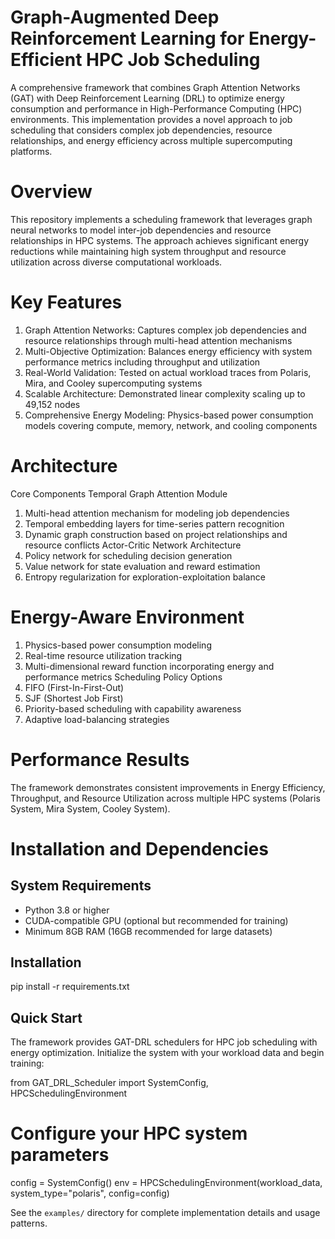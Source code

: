 # Graph-Augmented Deep Reinforcement Learning for Energy-Efficient HPC Job Scheduling
A comprehensive framework that combines Graph Attention Networks (GAT) with Deep Reinforcement Learning (DRL) to optimize energy consumption and performance in High-Performance Computing (HPC) environments. This implementation provides a novel approach to job scheduling that considers complex job dependencies, resource relationships, and energy efficiency across multiple supercomputing platforms.
# Overview
This repository implements a scheduling framework that leverages graph neural networks to model inter-job dependencies and resource relationships in HPC systems. The approach achieves significant energy reductions while maintaining high system throughput and resource utilization across diverse computational workloads.
# Key Features
1.	Graph Attention Networks: Captures complex job dependencies and resource relationships through multi-head attention mechanisms
2.	Multi-Objective Optimization: Balances energy efficiency with system performance metrics including throughput and utilization
3.	Real-World Validation: Tested on actual workload traces from Polaris, Mira, and Cooley supercomputing systems
4.	Scalable Architecture: Demonstrated linear complexity scaling up to 49,152 nodes
5.	Comprehensive Energy Modeling: Physics-based power consumption models covering compute, memory, network, and cooling components
# Architecture
Core Components
Temporal Graph Attention Module
1.	Multi-head attention mechanism for modeling job dependencies
2.	Temporal embedding layers for time-series pattern recognition
3.	Dynamic graph construction based on project relationships and resource conflicts
Actor-Critic Network Architecture
1.	Policy network for scheduling decision generation
2.	Value network for state evaluation and reward estimation
3.	Entropy regularization for exploration-exploitation balance
# Energy-Aware Environment
1.	Physics-based power consumption modeling
2.	Real-time resource utilization tracking
3.	Multi-dimensional reward function incorporating energy and performance metrics
Scheduling Policy Options
1.	FIFO (First-In-First-Out)
2.	SJF (Shortest Job First)
3.	Priority-based scheduling with capability awareness
4.	Adaptive load-balancing strategies
# Performance Results
The framework demonstrates consistent improvements in Energy Efficiency, Throughput, and Resource Utilization across multiple HPC systems (Polaris System, Mira System,	Cooley System).

# Installation and Dependencies

## System Requirements
- Python 3.8 or higher
- CUDA-compatible GPU (optional but recommended for training)
- Minimum 8GB RAM (16GB recommended for large datasets)

## Installation
pip install -r requirements.txt

## Quick Start
The framework provides GAT-DRL schedulers for HPC job scheduling with energy optimization. Initialize the system with your workload data and begin training:

from GAT_DRL_Scheduler import SystemConfig, HPCSchedulingEnvironment

# Configure your HPC system parameters
config = SystemConfig()
env = HPCSchedulingEnvironment(workload_data, system_type="polaris", config=config)

See the `examples/` directory for complete implementation details and usage patterns.

